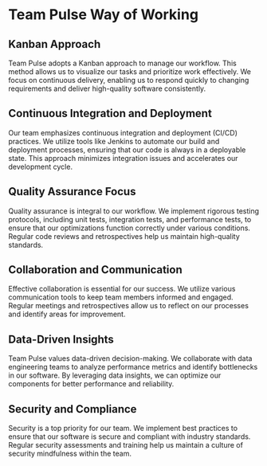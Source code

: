 # Team Pulse Way of Working

## Kanban Approach
Team Pulse adopts a Kanban approach to manage our workflow. This method allows us to visualize our tasks and prioritize work effectively. We focus on continuous delivery, enabling us to respond quickly to changing requirements and deliver high-quality software consistently.

## Continuous Integration and Deployment
Our team emphasizes continuous integration and deployment (CI/CD) practices. We utilize tools like Jenkins to automate our build and deployment processes, ensuring that our code is always in a deployable state. This approach minimizes integration issues and accelerates our development cycle.

## Quality Assurance Focus
Quality assurance is integral to our workflow. We implement rigorous testing protocols, including unit tests, integration tests, and performance tests, to ensure that our optimizations function correctly under various conditions. Regular code reviews and retrospectives help us maintain high-quality standards.

## Collaboration and Communication
Effective collaboration is essential for our success. We utilize various communication tools to keep team members informed and engaged. Regular meetings and retrospectives allow us to reflect on our processes and identify areas for improvement.

## Data-Driven Insights
Team Pulse values data-driven decision-making. We collaborate with data engineering teams to analyze performance metrics and identify bottlenecks in our software. By leveraging data insights, we can optimize our components for better performance and reliability.

## Security and Compliance
Security is a top priority for our team. We implement best practices to ensure that our software is secure and compliant with industry standards. Regular security assessments and training help us maintain a culture of security mindfulness within the team. 